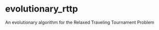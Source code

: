 evolutionary_rttp
=================

An evolutionary algorithm for the Relaxed Traveling Tournament Problem